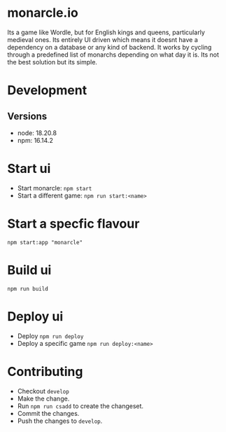 # monarcle.io

Its a game like Wordle, but for English kings and queens, particularly medieval ones. Its entirely UI driven which means it doesnt have a dependency on a database or any kind of backend. It works by cycling through a predefined list of monarchs depending on what day it is. Its not the best solution but its simple.

# Development

## Versions

- node: 18.20.8
- npm: 16.14.2

# Start ui

- Start monarcle: `npm start`
- Start a different game: `npm run start:<name>`

# Start a specfic flavour

`npm start:app "monarcle"`

# Build ui

`npm run build`

# Deploy ui

- Deploy `npm run deploy`
- Deploy a specific game `npm run deploy:<name>`

# Contributing

- Checkout `develop`
- Make the change.
- Run `npm run csadd` to create the changeset.
- Commit the changes.
- Push the changes to `develop`.
